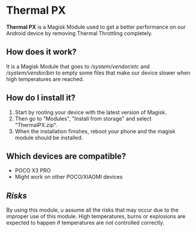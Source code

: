 # Thermal PX
**Thermal PX** is a Magisk Module used to get a better performance on our Android device by removing Thermal Throttling completely.


## How does it work?
It is a Magisk Module that goes to */system/vendor/etc* and */system/vendor/bin* to empty some files that make our device slower when high temperatures are reached.


## How do I install it?
1. Start by rooting your device with the latest version of Magisk.
2. Then go to "Modules", "Install from storage" and select "ThermalPX.zip".
3. When the installation finishes, reboot your phone and the magisk module should be installed.  


## Which devices are compatible?
* POCO X3 PRO
* Might work on other POCO/XIAOMI devices


## ***Risks***
By using this module, u assume all the risks that may occur due to the improper use of this module. High temperatures, burns or explosions are expected to happen if temperatures are not controlled correctly.
